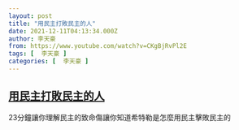 ```yaml
---
layout: post
title: "用民主打敗民主的人"
date: 2021-12-11T04:13:34.000Z
author: 李天豪
from: https://www.youtube.com/watch?v=CKgBjRvPl2E
tags: [  李天豪 ]
categories: [  李天豪 ]
---
```

<!--1639196014000-->
[用民主打敗民主的人](https://www.youtube.com/watch?v=CKgBjRvPl2E)
------

<div>
23分鐘讓你理解民主的致命傷讓你知道希特勒是怎麼用民主擊敗民主的
</div>
